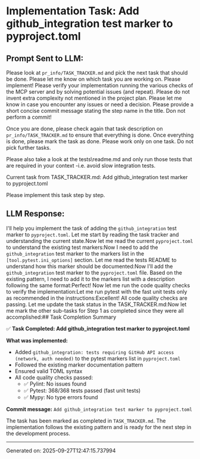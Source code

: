 # Implementation Task: Add github_integration test marker to pyproject.toml

## Prompt Sent to LLM:
Please look at `pr_info/TASK_TRACKER.md` and pick the next task that should be done.
Please let me know on which task you are working on.
Please implement!
Please verify your implementation running the various checks of the MCP server and by solving potential issues (and repeat).
Please do not invent extra complexity not mentioned in the project plan.
Please let me know in case you encounter any issues or need a decision.
Please provide a short concise commit message stating the step name in the title. Don not perform a commit!

Once you are done, please check again that task description on `pr_info/TASK_TRACKER.md` to ensure that everything is done.
Once everything is done, please mark the task as done.
Please work only on one task. Do not pick further tasks.

Please also take a look at the tests\readme.md and only run those tests that are required in your context -i.e. avoid slow integration tests.

Current task from TASK_TRACKER.md: Add github_integration test marker to pyproject.toml

Please implement this task step by step.

## LLM Response:
I'll help you implement the task of adding the `github_integration` test marker to `pyproject.toml`. Let me start by reading the task tracker and understanding the current state.Now let me read the current `pyproject.toml` to understand the existing test markers:Now I need to add the `github_integration` test marker to the markers list in the `[tool.pytest.ini_options]` section. Let me read the tests README to understand how this marker should be documented:Now I'll add the `github_integration` test marker to the `pyproject.toml` file. Based on the existing pattern, I need to add it to the markers list with a description following the same format:Perfect! Now let me run the code quality checks to verify the implementation:Let me run pytest with the fast unit tests only as recommended in the instructions:Excellent! All code quality checks are passing. Let me update the task status in the TASK_TRACKER.md:Now let me mark the other sub-tasks for Step 1 as completed since they were all accomplished:## Task Completion Summary

✅ **Task Completed: Add github_integration test marker to pyproject.toml**

**What was implemented:**
- Added `github_integration: tests requiring GitHub API access (network, auth needed)` to the pytest markers list in `pyproject.toml`
- Followed the existing marker documentation pattern
- Ensured valid TOML syntax
- All code quality checks passed:
  - ✅ Pylint: No issues found
  - ✅ Pytest: 368/368 tests passed (fast unit tests)
  - ✅ Mypy: No type errors found

**Commit message:** `Add github_integration test marker to pyproject.toml`

The task has been marked as completed in `TASK_TRACKER.md`. The implementation follows the existing pattern and is ready for the next step in the development process.

---
Generated on: 2025-09-27T12:47:15.737994